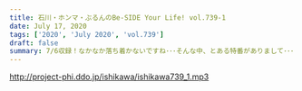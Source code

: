 ```yaml
---
title: 石川・ホンマ・ぶるんのBe-SIDE Your Life! vol.739-1
date: July 17, 2020
tags: ['2020', 'July 2020', 'vol.739']
draft: false
summary: 7/6収録！なかなか落ち着かないですね･･･そんな中、とある特番がありまして･･･
---
```


http://project-phi.ddo.jp/ishikawa/ishikawa739_1.mp3
